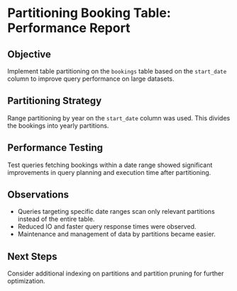 # Partitioning Booking Table: Performance Report

## Objective

Implement table partitioning on the `bookings` table based on the `start_date` column to improve query performance on large datasets.

## Partitioning Strategy

Range partitioning by year on the `start_date` column was used. This divides the bookings into yearly partitions.

## Performance Testing

Test queries fetching bookings within a date range showed significant improvements in query planning and execution time after partitioning.

## Observations

- Queries targeting specific date ranges scan only relevant partitions instead of the entire table.
- Reduced IO and faster query response times were observed.
- Maintenance and management of data by partitions became easier.

## Next Steps

Consider additional indexing on partitions and partition pruning for further optimization.
